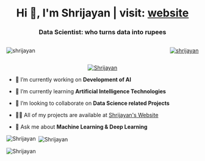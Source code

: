 <h1 align="center">Hi 👋, I'm Shrijayan | visit: <a href="https://shrijayan.cpluz.com" target="_blank">website</a></h1>
<h3 align="center">Data Scientist: who turns data into rupees</h3>

<div style="display: flex; justify-content: space-between;">
  <p align="left"> <img src="https://komarev.com/ghpvc/?username=shrijayan&label=Profile%20views&color=0e75b6&style=flat" alt="shrijayan" /> </p>
  <p align="center"> <a href="https://twitter.com/rshrijayan" target="blank"><img src="https://img.shields.io/twitter/follow/rshrijayan?logo=twitter&style=for-the-badge" alt="shrijayan" /></a> </p>
</div>

<p align="center"> <a href="https://github.com/ryo-ma/github-profile-trophy"><img src="https://github-profile-trophy.vercel.app/?username=shrijayan" alt="Shrijayan" /></a> </p>

- 🔭 I’m currently working on **Development of AI**

- 🌱 I’m currently learning **Artificial Intelligence Technologies**

- 👯 I’m looking to collaborate on **Data Science related Projects**

- 👨‍💻 All of my projects are available at [Shrijayan's Website](https://www.shrijayan.cpluz.com)

- 💬 Ask me about **Machine Learning & Deep Learning**


<p><img align="left" src="https://github-readme-stats.vercel.app/api/top-langs?username=shrijayan&show_icons=true&locale=en&layout=compact" alt="Shrijayan" /></p>

<p>&nbsp;<img align="center" src="https://github-readme-stats.vercel.app/api?username=shrijayan&show_icons=true&locale=en" alt="Shrijayan" /></p>

<p><img align="center" src="https://github-readme-streak-stats.herokuapp.com/?user=shrijayan&" alt="Shrijayan" /></p>
